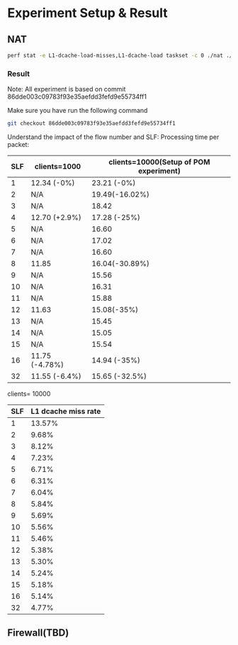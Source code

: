 # Experiment Setup & Result

## NAT

```bash
perf stat -e L1-dcache-load-misses,L1-dcache-load taskset -c 0 ./nat ./synthetic_slf8_flow_num10000_count1_seed42.pcap
```

### Result

Note: All experiment is based on commit 86dde003c09783f93e35aefdd3fefd9e55734ff1

Make sure you have run the following command

```bash
git checkout 86dde003c09783f93e35aefdd3fefd9e55734ff1
```

Understand the impact of the flow number and SLF:
Processing time per packet:

| SLF | clients=1000 |  clients=10000(Setup of POM experiment) |
| -------- | -------- | -------- |
| 1 | 12.34 (-0%) | 23.21 (-0%) |
| 2 |   N/A | 19.49(-16.02%) |
| 3 | N/A | 18.42 |
| 4 |  12.70 (+2.9%) | 17.28 (-25%) |
|5 | N/A |16.60 |
|6| N/A | 17.02 |
|7 | N/A | 16.60 |
| 8 |      11.85      |  16.04(-30.89%)         |
| 9 | N/A | 15.56 |
| 10 | N/A | 16.31 |
|11 | N/A | 15.88 |
|12 |      11.63      |    15.08(-35%)       |
| 13 |N/A | 15.45 |
|14|N/A | 15.05 |
|15 | N/A | 15.54 |
| 16 | 11.75 (-4.78%) | 14.94 (-35%) |
| 32 | 11.55 (-6.4%) | 15.65 (-32.5%) |

clients= 10000

|SLF| L1 dcache miss rate|
| -------- | -------- |
| 1 |  13.57% |
| 2 | 9.68% |
| 3 | 8.12%  |
| 4 | 7.23% |
| 5 | 6.71%|
| 6 | 6.31% |
| 7| 6.04% |
| 8 | 5.84% |
| 9 | 5.69% |
| 10 | 5.56% |
| 11 | 5.46% |
| 12 | 5.38% |
| 13 | 5.30% |
|14 | 5.24% |
|15 | 5.18% |
| 16 | 5.14% |
| 32 | 4.77% |

## Firewall(TBD)
